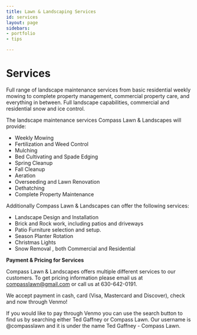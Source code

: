 ```yaml
---
title: Lawn & Landscaping Services
id: services
layout: page
sidebars:
- portfolio
- tips

---
```

# Services

Full range of landscape maintenance services from basic residential weekly mowing to complete property management, commercial property care, and everything in between. Full landscape capabilities, commercial and residential snow and ice control.

The landscape maintenance services Compass Lawn & Landscapes will provide:

* Weekly Mowing
* Fertilization and Weed Control
* Mulching
* Bed Cultivating and Spade Edging
* Spring Cleanup
* Fall Cleanup
* Aeration
* Overseeding and Lawn Renovation
* Dethatching
* Complete Property Maintenance

Additionally Compass Lawn & Landscapes can offer the following services:

* Landscape Design and Installation
* Brick and Rock work, including patios and driveways
* Patio Furniture selection and setup.
* Season Planter Rotation
* Christmas Lights
* Snow Removal , both Commercial and Residential

**Payment & Pricing for Services**

Compass Lawn & Landscapes offers multiple different services to our customers. To get pricing information please email us at compasslawn@gmail.com or call us at 630-642-0191.

We accept payment in cash, card (Visa, Mastercard and Discover), check and now through Venmo!

If you would like to pay through Venmo you can use the search button to find us by searching either Ted Gaffney or Compass Lawn. Our username is @compasslawn and it is under the name Ted Gaffney - Compass Lawn.